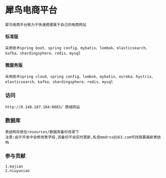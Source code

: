 # 犀鸟电商平台

    犀鸟电商平台致力于快速搭建属于自己的电商网站

#### 标准版
    采用技术spring boot、spring config、mybatis、lombok、elasticsearch、kafka、shardingsphere、redis、mysql

#### 微服务版
    采用技术spring cloud、spring config、lombok、mybatis、eureka、hystrix、elasticsearch、kafka、shardingsphere、redis、mysql


### 访问
    http://8.140.187.184:8083/ 商城网站

### 数据库
    表结构存放在resources/数据库备份目录下
    注意:由于开发中会修改表字段,该备份不会实时更新,私信mmdrss@163.com可找我要最新表结构


### 参与贡献
    
    1.majian
    2.niuyuxiao